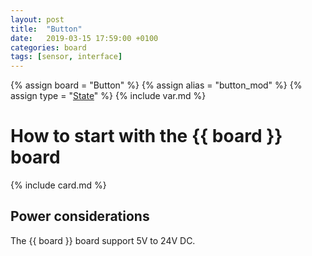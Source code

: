 ```yaml
---
layout: post
title:  "Button"
date:   2019-03-15 17:59:00 +0100
categories: board
tags: [sensor, interface]
---
```

{% assign board = "Button" %}
{% assign alias = "button_mod" %}
{% assign type = "[State](/module/state)" %}
{% include var.md %}

# How to start with the {{ board }} board
{% include card.md %}

## Power considerations

The {{ board }} board support 5V to 24V DC.
